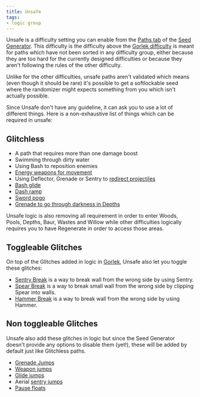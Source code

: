 ```yaml
---
title: Unsafe
tags:
- logic group
---
```


Unsafe is a difficulty setting you can enable from the [Paths tab](/seedgen/paths) of the [Seed Generator](/seedgen). This difficulty is the difficulty above the [Gorlek difficulty](/seedgen/paths/gorlek) is meant for paths which have not been sorted in any difficulty group, either because they are too hard for the currently designed difficulties or because they aren't following the rules of the other difficulty.

Unlike for the other difficulties, unsafe paths aren't validated which means (even though it should be rare) it's possible to get a softlockable seed where the randomizer might expects something from you which isn't actually possible.

Since Unsafe don't have any guideline, it can ask you to use a lot of different things. Here is a non-exhaustive list of things which can be required in unsafe:

## Glitchless

- A path that requires more than one damage boost
- Swimming through dirty water
- Using Bash to reposition enemies
- [Energy weapons for movement](/tutorials/movement/ability-hop)
- Using Deflector, Grenade or Sentry to [redirect projectiles](/tutorials/movement/projectile-redirection)
- [Bash glide](/tutorials/movement/bash-glide)
- [Dash ramp](/tutorials/movement/dash-ramp)
- [Sword pogo](/tutorials/movement/sword-pogo)
- [Grenade to go through darkness in Depths](/tutorials/movement/light-sources)

Unsafe logic is also removing all requirement in order to enter Woods, Pools, Depths, Baur, Wastes and Willow while other difficulties logically requires you to have Regenerate in order to access those areas.

## Toggleable Glitches

On top of the Glitches added in logic in [Gorlek](/seedgen/paths/gorlek), Unsafe also let you toggle these glitches:

- [Sentry Break](/tutorials/movement/wall-break#sentry) is a way to break wall from the wrong side by using Sentry.
- [Spear Break](/tutorials/movement/wall-break#spear) is a way to break small wall from the wrong side by clipping Spear into walls.
- [Hammer Break](/tutorials/movement/wall-break#hammer) is a way to break wall from the wrong side by using Hammer.

## Non toggleable Glitches

Unsafe also add these glitches in logic but since the Seed Generator doesn't provide any options to disable them (yet!), these will be added by default just like Glitchless paths.

- [Grenade Jumps](/tutorials/movement/grenade-jumps)
- [Weapon jumps](/tutorials/movement/weapon-jumps)
- [Glide jumps](/tutorials/movement/glide-jumps)
- Aerial [sentry jumps](/tutorials/movement/sentry-jumps#aerial-sentry-jumps)
- [Pause floats](/tutorials/movement/pause-float)